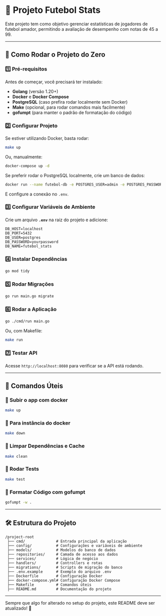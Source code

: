 # 📌 Projeto Futebol Stats

Este projeto tem como objetivo gerenciar estatísticas de jogadores de futebol amador, permitindo a avaliação de desempenho com notas de 45 a 99.

---

## 🚀 Como Rodar o Projeto do Zero

### **1️⃣ Pré-requisitos**
Antes de começar, você precisará ter instalado:
- **Golang** (versão 1.20+)
- **Docker** e **Docker Compose**
- **PostgreSQL** (caso prefira rodar localmente sem Docker)
- **Make** (opcional, para rodar comandos mais facilmente)
- **gofumpt** (para manter o padrão de formatação do código)

### **2️⃣ Configurar Projeto**
Se estiver utilizando Docker, basta rodar:
```sh
make up
```
Ou, manualmente:
```sh
docker-compose up -d
```
Se preferir rodar o PostgreSQL localmente, crie um banco de dados:
```sh
docker run --name futebol-db -e POSTGRES_USER=admin -e POSTGRES_PASSWORD=admin -e POSTGRES_DB=futebol_stats -p 5432:5432 -d postgres
```

E configure a conexão no `.env`.

### **3️⃣ Configurar Variáveis de Ambiente**
Crie um arquivo **`.env`** na raiz do projeto e adicione:
```env
DB_HOST=localhost
DB_PORT=5432
DB_USER=postgres
DB_PASSWORD=yourpassword
DB_NAME=futebol_stats
```

### **4️⃣ Instalar Dependências**
```sh
go mod tidy
```

### **5️⃣ Rodar Migrações**
```sh
go run main.go migrate
```

### **6️⃣ Rodar a Aplicação**
```sh
go ./cmd/run main.go
```
Ou, com Makefile:
```sh
make run
```

### **7️⃣ Testar API**
Acesse `http://localhost:8080` para verificar se a API está rodando.

---

## 📌 Comandos Úteis

### **🚀 Subir o app com docker**
```sh
make up
```
### **🛑 Para instância do docker**
```sh
make down
```
### **🧹 Limpar Dependências e Cache**
```sh
make clean
```
### **🔄 Rodar Tests**
```sh
make test
```
### **📝 Formatar Código com gofumpt**
```sh
gofumpt -w .
```

---

## 🛠️ Estrutura do Projeto
```
/project-root
 ├── cmd/              # Entrada principal da aplicação
 ├── config/           # Configurações e variáveis de ambiente
 ├── models/           # Modelos do banco de dados
 ├── repositories/     # Camada de acesso aos dados
 ├── services/         # Lógica de negócio
 ├── handlers/         # Controllers e rotas
 ├── migrations/       # Scripts de migração do banco
 ├── .env.example      # Exemplo do arquivo .env
 ├── Dockerfile        # Configuração Docker
 ├── docker-compose.yml# Configuração Docker Compose
 ├── Makefile          # Comandos úteis
 ├── README.md         # Documentação do projeto
```

---

Sempre que algo for alterado no setup do projeto, este README deve ser atualizado! 🚀

